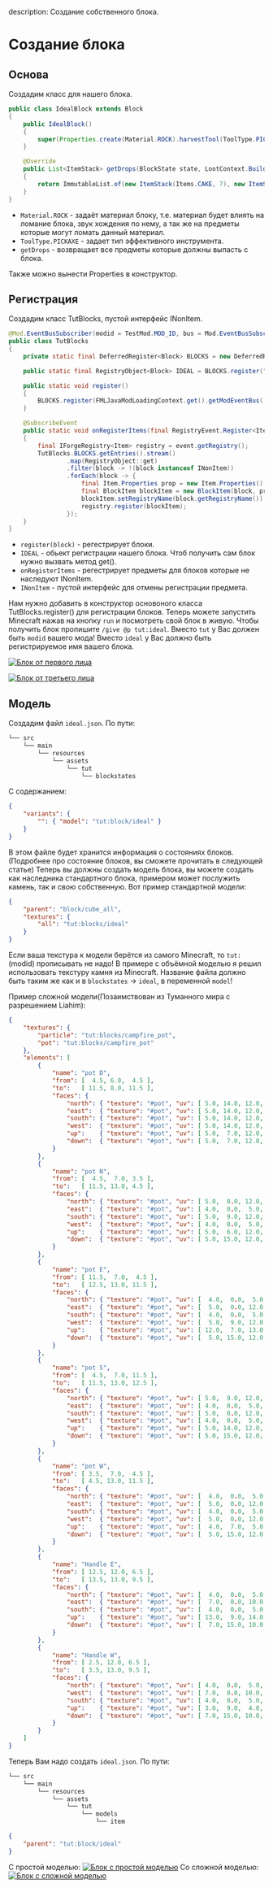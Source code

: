 description: Создание собственного блока.

# Создание блока

## Основа

Создадим класс для нашего блока.

```java
public class IdealBlock extends Block
{
    public IdealBlock()
    {
        super(Properties.create(Material.ROCK).harvestTool(ToolType.PICKAXE));
    }

    @Override
    public List<ItemStack> getDrops(BlockState state, LootContext.Builder builder)
    {
        return ImmutableList.of(new ItemStack(Items.CAKE, 7), new ItemStack(Items.TORCH, 1));
    }
}
```

* `Material.ROCK` - задаёт материал блоку, т.е. материал будет влиять на ломание блока, звук хождения по нему, а так же на предметы которые могут ломать данный материал.
* `ToolType.PICKAXE` - задает тип эффективного инструмента.
* `getDrops` - возвращает все предметы которые должны выпасть с блока.

Также можно вынести Properties в конструктор.

## Регистрация

Создадим класс TutBlocks, пустой интерфейс INonItem.

```java
@Mod.EventBusSubscriber(modid = TestMod.MOD_ID, bus = Mod.EventBusSubscriber.Bus.MOD)
public class TutBlocks
{
    private static final DeferredRegister<Block> BLOCKS = new DeferredRegister<>(ForgeRegistries.BLOCKS, TestMod.MOD_ID);

    public static final RegistryObject<Block> IDEAL = BLOCKS.register("ideal",  IdealBlock::new);

    public static void register()
    {
        BLOCKS.register(FMLJavaModLoadingContext.get().getModEventBus());
    }

    @SubscribeEvent
    public static void onRegisterItems(final RegistryEvent.Register<Item> event)
    {
        final IForgeRegistry<Item> registry = event.getRegistry();
        TutBlocks.BLOCKS.getEntries().stream()
                .map(RegistryObject::get)
                .filter(block -> !(block instanceof INonItem))
                .forEach(block -> {
                    final Item.Properties prop = new Item.Properties();
                    final BlockItem blockItem = new BlockItem(block, prop);
                    blockItem.setRegistryName(block.getRegistryName());
                    registry.register(blockItem);
                });
    }
}
```

* `register(block)` - регестрирует блоки.
* `IDEAL` - обьект регистрации нашего блока. Чтоб получить сам блок нужно вызвать метод get().
* `onRegisterItems` - регестрирует предметы для блоков которые не наследуют INonItem.
* `INonItem` - пустой интерфейс для отмены регистрации предмета.

Нам нужно добавить в конструктор основоного класса TutBlocks.register() для регистрации блоков.
Теперь можете запустить Minecraft нажав на кнопку `run` и посмотреть свой блок в живую. Чтобы получить блок пропишите `/give @p tut:ideal`.
Вместо `tut` у Вас должен быть `modid` вашего мода! Вместо `ideal` у Вас должно быть регистрируемое имя вашего блока.

[![Блок от первого лица](images/face_first.png)](images/face_first.png)

[![Блок от третьего лица](images/face_three.png)](images/face_three.png)

## Модель

Создадим файл `ideal.json`. По пути:
```md
└── src    
    └── main
        └── resources
            └── assets
                └── tut
                    └── blockstates
```
С содержанием:
```json
{
    "variants": {
        "": { "model": "tut:block/ideal" }
    }
}
```
В этом файле будет хранится информация о состояниях блоков. (Подробнее про состояние блоков, вы сможете прочитать в следующей статье)
Теперь вы должны создать модель блока, вы можете создать как наследника стандартного блока, примером может послужить камень, так и свою собственную. Вот пример стандартной модели:

```json
{
    "parent": "block/cube_all",
    "textures": {
        "all": "tut:blocks/ideal"
    }
}
```
Если ваша текстура к модели берётся из самого Minecraft, то `tut:`(modid) прописывать не надо! В примере с объёмной моделью я решил использовать текстуру камня из Minecraft.
Название файла должно быть таким же как и в `blockstates` -> `ideal`, в переменной `model`!

Пример сложной модели(Позаимствован из Туманного мира с разрешением Liahim):
```json
{
    "textures": {
        "particle": "tut:blocks/campfire_pot",
        "pot": "tut:blocks/campfire_pot"
    },
    "elements": [
        {
            "name": "pot D",
            "from": [  4.5, 6.0,  4.5 ],
            "to":   [ 11.5, 8.0, 11.5 ],
            "faces": {
                "north": { "texture": "#pot", "uv": [ 5.0, 14.0, 12.0, 16.0 ] },
                "east":  { "texture": "#pot", "uv": [ 5.0, 14.0, 12.0, 16.0 ] },
                "south": { "texture": "#pot", "uv": [ 5.0, 14.0, 12.0, 16.0 ] },
                "west":  { "texture": "#pot", "uv": [ 5.0, 14.0, 12.0, 16.0 ] },
                "up":    { "texture": "#pot", "uv": [ 5.0,  7.0, 12.0, 14.0 ] },
                "down":  { "texture": "#pot", "uv": [ 5.0,  7.0, 12.0, 14.0 ] }
            }
        },
        {
            "name": "pot N",
            "from": [  4.5,  7.0, 3.5 ],
            "to":   [ 11.5, 13.0, 4.5 ],
            "faces": {
                "north": { "texture": "#pot", "uv": [ 5.0,  0.0, 12.0,  6.0 ] },
                "east":  { "texture": "#pot", "uv": [ 4.0,  0.0,  5.0,  6.0 ] },
                "south": { "texture": "#pot", "uv": [ 5.0,  9.0, 12.0, 15.0 ] },
                "west":  { "texture": "#pot", "uv": [ 4.0,  0.0,  5.0,  6.0 ] },
                "up":    { "texture": "#pot", "uv": [ 5.0,  6.0, 12.0,  7.0 ] },
                "down":  { "texture": "#pot", "uv": [ 5.0, 15.0, 12.0, 16.0 ] }
            }
        },
        {
            "name": "pot E",
            "from": [ 11.5,  7.0,  4.5 ],
            "to":   [ 12.5, 13.0, 11.5 ],
            "faces": {
                "north": { "texture": "#pot", "uv": [  4.0,  0.0,  5.0,  6.0 ] },
                "east":  { "texture": "#pot", "uv": [  5.0,  0.0, 12.0,  6.0 ] },
                "south": { "texture": "#pot", "uv": [  4.0,  0.0,  5.0,  6.0 ] },
                "west":  { "texture": "#pot", "uv": [  5.0,  9.0, 12.0, 15.0 ] },
                "up":    { "texture": "#pot", "uv": [ 12.0,  7.0, 13.0, 14.0 ] },
                "down":  { "texture": "#pot", "uv": [  5.0, 15.0, 12.0, 16.0 ] }
            }
        },
        {
            "name": "pot S",
            "from": [  4.5,  7.0, 11.5 ],
            "to":   [ 11.5, 13.0, 12.5 ],
            "faces": {
                "north": { "texture": "#pot", "uv": [ 5.0,  9.0, 12.0, 15.0 ] },
                "east":  { "texture": "#pot", "uv": [ 4.0,  0.0,  5.0,  6.0 ] },
                "south": { "texture": "#pot", "uv": [ 5.0,  0.0, 12.0,  6.0 ] },
                "west":  { "texture": "#pot", "uv": [ 4.0,  0.0,  5.0,  6.0 ] },
                "up":    { "texture": "#pot", "uv": [ 5.0, 14.0, 12.0, 15.0 ] },
                "down":  { "texture": "#pot", "uv": [ 5.0, 15.0, 12.0, 16.0 ] }
            }
        },
        {
            "name": "pot W",
            "from": [ 3.5,  7.0,  4.5 ],
            "to":   [ 4.5, 13.0, 11.5 ],
            "faces": {
                "north": { "texture": "#pot", "uv": [  4.0,  0.0,  5.0,  6.0 ] },
                "east":  { "texture": "#pot", "uv": [  5.0,  0.0, 12.0,  6.0 ] },
                "south": { "texture": "#pot", "uv": [  4.0,  0.0,  5.0,  6.0 ] },
                "west":  { "texture": "#pot", "uv": [  5.0,  0.0, 12.0,  6.0 ] },
                "up":    { "texture": "#pot", "uv": [  4.0,  7.0,  5.0, 14.0 ] },
                "down":  { "texture": "#pot", "uv": [  5.0, 15.0, 12.0, 16.0 ] }
            }
        },
        {
            "name": "Handle E",
            "from": [ 12.5, 12.0, 6.5 ],
            "to":   [ 13.5, 13.0, 9.5 ],
            "faces": {
                "north": { "texture": "#pot", "uv": [  4.0,  0.0,  5.0,  1.0 ] },
                "east":  { "texture": "#pot", "uv": [  7.0,  0.0, 10.0,  1.0 ] },
                "south": { "texture": "#pot", "uv": [  4.0,  0.0,  5.0,  1.0 ] },
                "up":    { "texture": "#pot", "uv": [ 13.0,  9.0, 14.0, 12.0 ] },
                "down":  { "texture": "#pot", "uv": [  7.0, 15.0, 10.0, 16.0 ] }
            }
        },
        {
            "name": "Handle W",
            "from": [ 2.5, 12.0, 6.5 ],
            "to":   [ 3.5, 13.0, 9.5 ],
            "faces": {
                "north": { "texture": "#pot", "uv": [ 4.0,  0.0,  5.0,  1.0 ] },
                "west":  { "texture": "#pot", "uv": [ 7.0,  0.0, 10.0,  1.0 ] },
                "south": { "texture": "#pot", "uv": [ 4.0,  0.0,  5.0,  1.0 ] },
                "up":    { "texture": "#pot", "uv": [ 3.0,  9.0,  4.0, 12.0 ] },
                "down":  { "texture": "#pot", "uv": [ 7.0, 15.0, 10.0, 16.0 ] }
            }
        }
    ]
}
```

Теперь Вам надо создать `ideal.json`. По пути:
```md
└── src    
    └── main
        └── resources
            └── assets
                └── tut
                    └── models
                        └── item
```
```json
{
    "parent": "tut:block/ideal"
}
```
С простой моделью:
[![Блок с простой моделью](images/model_on_ground.png)](images/model_on_ground.png)
Со сложной моделью:
[![Блок с сложной моделью](images/model_face_three.png)](images/model_face_three.png)

